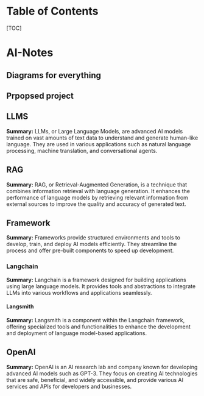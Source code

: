 # Table of Contents
[TOC]

# AI-Notes

## Diagrams for everything
## Prpopsed project


## LLMS
**Summary:** LLMs, or Large Language Models, are advanced AI models trained on vast amounts of text data to understand and generate human-like language. They are used in various applications such as natural language processing, machine translation, and conversational agents.

## RAG
**Summary:** RAG, or Retrieval-Augmented Generation, is a technique that combines information retrieval with language generation. It enhances the performance of language models by retrieving relevant information from external sources to improve the quality and accuracy of generated text.

## Framework
**Summary:** Frameworks provide structured environments and tools to develop, train, and deploy AI models efficiently. They streamline the process and offer pre-built components to speed up development.

### Langchain
**Summary:** Langchain is a framework designed for building applications using large language models. It provides tools and abstractions to integrate LLMs into various workflows and applications seamlessly.

#### Langsmith
**Summary:** Langsmith is a component within the Langchain framework, offering specialized tools and functionalities to enhance the development and deployment of language model-based applications.

## OpenAI
**Summary:** OpenAI is an AI research lab and company known for developing advanced AI models such as GPT-3. They focus on creating AI technologies that are safe, beneficial, and widely accessible, and provide various AI services and APIs for developers and businesses.
